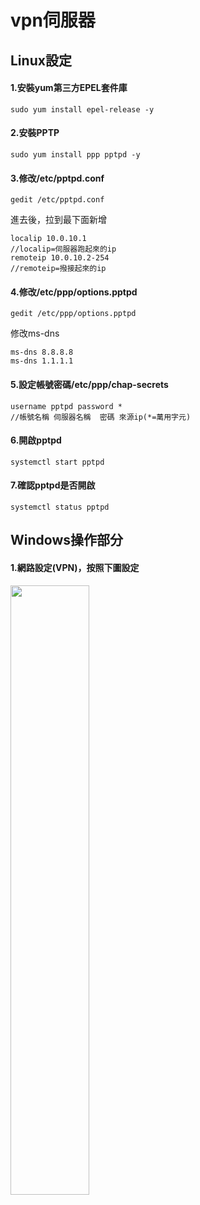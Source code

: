 # vpn伺服器
## Linux設定
#### 1.安裝yum第三方EPEL套件庫
```
sudo yum install epel-release -y
```
#### 2.安裝PPTP
```
sudo yum install ppp pptpd -y
```
#### 3.修改/etc/pptpd.conf
```
gedit /etc/pptpd.conf
```
進去後，拉到最下面新增
```
localip 10.0.10.1
//localip=伺服器跑起來的ip 
remoteip 10.0.10.2-254
//remoteip=撥接起來的ip 
```
#### 4.修改/etc/ppp/options.pptpd
```
gedit /etc/ppp/options.pptpd
```
修改ms-dns
```
ms-dns 8.8.8.8
ms-dns 1.1.1.1
```
#### 5.設定帳號密碼/etc/ppp/chap-secrets
```
username pptpd password *
//帳號名稱 伺服器名稱  密碼 來源ip(*=萬用字元)
```
#### 6.開啟pptpd
```
systemctl start pptpd
```
#### 7.確認pptpd是否開啟
```
systemctl status pptpd
```
## Windows操作部分
#### 1.網路設定(VPN)，按照下圖設定

<img src="https://github.com/syuan0327/linux2/blob/master/vpn.JPG" width="50%">


